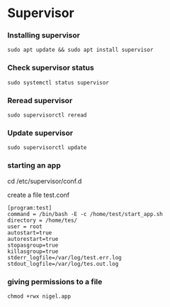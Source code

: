 # Supervisor

### Installing supervisor
```
sudo apt update && sudo apt install supervisor
```

### Check supervisor status
```
sudo systemctl status supervisor
```

### Reread supervisor
```
sudo supervisorctl reread
```

### Update supervisor
```
sudo supervisorctl update
```

### starting an app

cd /etc/supervisor/conf.d

create a file test.conf

```
[program:test]
command = /bin/bash -E -c /home/test/start_app.sh
directory = /home/tes/
user = root
autostart=true
autorestart=true
stopasgroup=true
killasgroup=true
stderr_logfile=/var/log/test.err.log
stdout_logfile=/var/log/tes.out.log

```

### giving permissions to a file

```
chmod +rwx nigel.app
```
